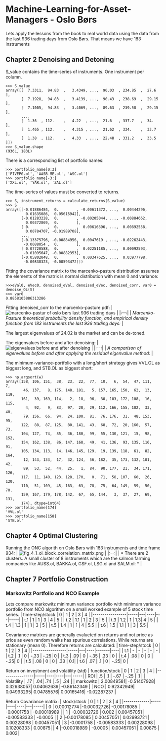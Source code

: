 

# Machine-Learning-for-Asset-Managers - Oslo Børs
Lets apply the lessons from the book to real world data using the data from the last 936 trading days from Oslo Børs. That means we have 183 instruments

## Chapter 2 Denoising and Detoning

S_value contains the time-series of instruments. One instrument per column.
```
>>> S_value
array([[  7.3311,  94.83  ,   3.4349, ...,  90.03  , 234.85  ,  27.6   ],
       [  7.1928,  94.83  ,   3.4139, ...,  90.43  , 238.69  ,  29.15  ],
       [  7.1005,  94.83  ,   3.4069, ...,  89.63  , 239.58  ,  29.15  ],
       ...,
       [  1.36  , 112.    ,   4.22  , ...,  21.6   , 337.7   ,  34.    ],
       [  1.465 , 112.    ,   4.315 , ...,  21.62  , 334.    ,  33.7   ],
       [  1.38  , 112.    ,   4.33  , ...,  22.48  , 331.2   ,  33.5   ]])
>>> S_value.shape
(936L, 183L)
```
There is a corresponding list of portfolio names:
```
>>> portfolio_name[0:3]
['FIVEPG.ol', 'AASB-ME.ol', 'ASC.ol']
>>> portfolio_name[-3:]
['XXL.ol', 'YAR.ol', 'ZAL.ol']
```
The time-series of values must be converted to returns.
```
>>> S, instrument_returns = calculate_returns(S_value)
>>> S
array([[-0.01886484,  0.        , -0.00611372, ...,  0.00444296,
         0.01635086,  0.05615942],
       [-0.01283228,  0.        , -0.00205044, ..., -0.00884662,
         0.00372869,  0.        ],
       [ 0.        ,  0.        ,  0.00616396, ...,  0.00892558,
         0.00784707, -0.01989708],
       ...,
       [-0.13375796, -0.00884956,  0.0047619 , ..., -0.02262443,
        -0.0088054 ,  0.        ],
       [ 0.07720588,  0.        ,  0.02251185, ...,  0.00092593,
        -0.01095647, -0.00882353],
       [-0.05802048,  0.        ,  0.00347625, ...,  0.03977798,
        -0.00838323, -0.00593472]])
```
Fitting the covariance matrix to the marcenko-pasture distribution assumes the elements of the matrix is normal distribution with mean 0 and variance:
```
>>>eVal0, eVec0, denoised_eVal, denoised_eVec, denoised_corr, var0 = denoise_OL(S)
>>> var0
0.8858105886313286
```
Fitting denoised_corr to the marcenko-pasture pdf:
| ![marcenko-pastur of oslo børs last 936 trading days](https://github.com/emoen/Machine-Learning-for-Asset-Managers/blob/master/img_example_real_data/ol_n_183_T_936.png) | 
|:--:| 
| *Marcenko-Pasture theoretical probability density function, and empirical density function from 183 instruments the last 936 trading days:* |

The largest eigenvalues of 24.02 is the market and can be de-toned.

The eigenvalues before and after denoising:
| ![eigenvalues before and after denoising](https://github.com/emoen/Machine-Learning-for-Asset-Managers/blob/master/img_example_real_data/ol_eigenvalue_method_w_osebx.png) | 
|:--:| 
| *A comparison of eigenvalues before and after applying the residual eigenvalue method:* |


The minimum-variance-portfolio with a long/short strategy gives VVL.OL as biggest long, and STB.OL as biggest short:
```
>>> np.argsort(w)
array([158, 106, 151,  38,  23,  22,  77,  10,   6,  54,  47, 111,   7,
        46, 137,   8, 175, 148, 181,   5, 157, 165, 150,  62,  13, 119,
       161,  39, 169, 114,   2,  18,  96,  30, 103, 172, 108,  16, 115,
         4,  92,   9,  83,  97,  28,  29, 112, 166, 155, 102,  33,  40,
        79, 156,  66,  94,  24, 100,  81,  76, 176,  31,  48, 153,  95,
       122,  88,  87, 125,  80, 141,  43,  68,  72,  20, 160,  57,  73,
       104, 127,  74,  85,  36, 180,  99,  55, 130, 121,  15,  98, 152,
       154, 162, 138,  86, 147, 168,  49,  41, 136,  93, 135, 116,  91,
       105, 134, 113,  14, 146, 145, 129,  19, 139, 118,  61,  82, 164,
        12, 143, 133,  17,  32, 124,  56, 182,  35, 173, 132, 101,  42,
        89,  53,  52,  44,  25,   1,  84,  90, 177,  21,  34, 171, 126,
       117,  11, 140, 123, 128, 170,   0,  71,  58, 107,  60,  26, 120,
       110,  51, 109,  45, 163,  63,  78,  75,  64, 149,  59,  50,  70,
       159, 167, 179, 178, 142,  67,  65, 144,   3,  37,  27,  69, 131,
       174], dtype=int64)
>>> portfolio_name[174]
'VVL.ol'
>>> portfolio_name[158]
'STB.ol'
```

## Chapter 4 Optimal Clustering


Running the ONC algorith on Oslo Børs with 183 instruments and time frame 934:
| ![fig_4_1_ol_block_correlation_matrix.png](https://github.com/emoen/Machine-Learning-for-Asset-Managers/blob/master/img_example_real_data/fig_4_1_ol_block_correlation_matrix.png) | 
|:--:| 
| * There are 2 clusters. A small cluster of 8 instruments which are the salmon farming companies like AUSS.ol, BAKKA.ol, GSF.ol, LSG.ol and SALM.ol: * |

## Chapter 7 Portfolio Construction

### Markowitz Portfolio and NCO Example

Lets compare markowitz minimum variance portfolio with minimum variance portfolio from NCO algorithm on a small worked example of 5 stock time series.
| time-step/stock | 0   | 1 | 2  | 3 | 4   | 
|-----------------|-----|---|----|---|-----|
| t.1             | 1   | 1 | 3  | 4 | 5   | 
| t.2             | 1.1 | 1 | 2  | 3 | 5   | 
| t.3             | 1.2 | 1 | 1.3| 4 | 5   | 
| t.4             | 1.3 | 1 | 1  | 3 | 5   | 
| t.5             | 1.4 | 1 | 1  | 4 | 5.5 | 
| t.6             | 1.5 | 1.1 | 1 | 3 | 5.5 | 

Covariance matrixes are generally evalueted on returns and not price as price as even random walks has spurious correlations. While returns are stationary (mean 0). Therefore returns are calculated:
| time-step/stock | 0   | 1 | 2  |   3   | 4  | 
|-----------------|-----|---|----|-------|----|
| t.1             | -   | - |   -   | -   | -  | 
| t.2             | .1  | 0 | -.33 | -.25| 0  | 
| t.3             | .09 | 0 | -.35 | .33 | 0  | 
| t.4             | .08 | 0 | 0    | -.25| 0  | 
| t.5             | .08 | 0 | 0    | .33 | 0.1| 
| t.6             | .07 | .1 | 0   | -.25| 0  | 


Return on investment and volatility (std)
| function/stock | 0   | 1  | 2  | 3 | 4   | 
|----------------|-----|----|----|---|-----|
| ROI            | .5  | .1 | -.67 | -.25 | .1  | 
| Volatility     | .17 | .04| .74  | .5  | .24 | 
| markowitz      | 2.00849581| -0.51407928|  0.32638057|  0.04062639| -0.86142349 | 
| NCO            | 0.92342949|  0.04993295|  0.04785576|  0.00165416| -0.02287237 |

Return Covariance matrix:
| stock/stock | 0   | 1  | 2  | 3 | 4   | 
|-------------|-----|----|----|---|-----|
| 0 | 0.00012774 |-0.00032726| -0.00178085 | -0.0001758 | -0.00018989 |
| 1 | -0.00032726 |  0.002   |  0.00457051 | -0.00583333 | -0.0005    |
| 2 |-0.00178085 |  0.00457051 | 0.02993721 | 0.00228098 | 0.00457051|
| 3 |-0.0001758 | -0.00583333 |  0.00228098 |  0.10208333 |  0.00875|
| 4 |-0.00018989 | -0.0005 | 0.00457051 | 0.00875 | 0.002|




